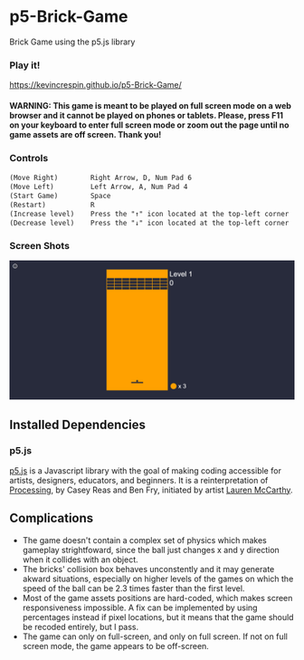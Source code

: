 # p5-Brick-Game

Brick Game using the p5.js library

### Play it!
https://kevincrespin.github.io/p5-Brick-Game/
#### WARNING: This game is meant to be played on full screen mode on a web browser and it cannot be played on phones or tablets. Please, press F11 on your keyboard to enter full screen mode or zoom out the page until no game assets are off screen. Thank you!

### Controls

    (Move Right)        Right Arrow, D, Num Pad 6
    (Move Left)         Left Arrow, A, Num Pad 4
    (Start Game)        Space
    (Restart)           R
    (Increase level)    Press the "↑" icon located at the top-left corner
    (Decrease level)    Press the "↓" icon located at the top-left corner

### Screen Shots

![Game Example](BrickGame.gif)


## Installed Dependencies

### p5.js

[p5.js](http://p5js.org) is a Javascript library with the goal of making coding accessible for artists, designers, educators, and beginners. It is a reinterpretation of [Processing](http://processing.org), by Casey Reas and Ben Fry, initiated by artist [Lauren McCarthy](http://www.lauren-mccarthy.com/).

## Complications

* The game doesn't contain a complex set of physics which makes gameplay strightfoward, since the ball just changes x and y direction when it collides with an object.
* The bricks' collision box behaves unconstently and it may generate akward situations, especially on higher levels of the games on which the speed of the ball can be 2.3 times faster than the first level. 
* Most of the game assets positions are hard-coded, which makes screen responsiveness impossible. A fix can be implemented by using percentages instead if pixel locations, but it means that the game should be recoded entirely, but I pass.
* The game can only on full-screen, and only on full screen. If not on full screen mode, the game appears to be off-screen.
